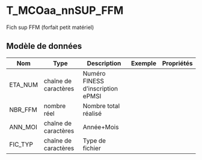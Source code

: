 # T_MCOaa_nnSUP_FFM

Fich sup FFM (forfait petit matériel)


## Modèle de données

|Nom|Type|Description|Exemple|Propriétés|
|-|-|-|-|-|
|ETA_NUM|chaîne de caractères|Numéro FINESS d’inscription ePMSI|||
|NBR_FFM|nombre réel|Nombre total réalisé|||
|ANN_MOI|chaîne de caractères|Année+Mois|||
|FIC_TYP|chaîne de caractères|Type de fichier|||
